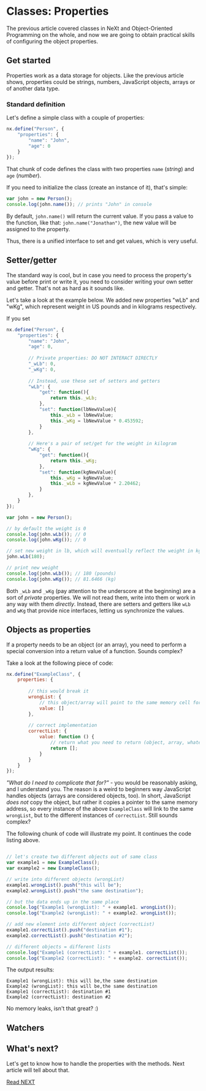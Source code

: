 # Classes: Properties
The previous article covered classes in NeXt and Object-Oriented Programming on the whole, and now we are going to obtain practical skills of configuring the object properties.

## Get started
Properties work as a data storage for objects. Like the previous article shows, properties could be strings, numbers, JavaScript objects, arrays or of another data type.

### Standard definition
Let's define a simple class with a couple of properties:

```JavaScript
nx.define("Person", {
	"properties": {
		"name": "John",
		"age": 0
	}
});
```

That chunk of code defines the class with two properties ```name``` (*string*) and ```age``` (*number*).

If you need to initialize the class (create an instance of it), that's simple:

```JavaScript
var john = new Person();
console.log(john.name()); // prints "John" in console
```
By default, ```john.name()``` will return the current value. If you pass a value to the function, like that: ```john.name("Jonathan")```, the new value will be assigned to the property.

Thus, there is a unified interface to set and get values, which is very useful.

## Setter/getter
The standard way is cool, but in case you need to process the property's value before print or write it, you need to consider writing your own setter and getter. That's not as hard as it sounds like.

Let's take a look at the example below. We added new properties "wLb" and "wKg", which represent weight in US pounds and in kilograms respectively. 

If you set 

```JavaScript
nx.define("Person", {
	"properties": {
		"name": "John",
		"age": 0,
		
		// Private properties: DO NOT INTERACT DIRECTLY
		"_wLb": 0,
		"_wKg": 0,
		
		// Instead, use these set of setters and getters
		"wLb": {
			"get": function(){
				return this._wLb;
			},
			"set": function(lbNewValue){
				this._wLb = lbNewValue;
				this._wKg = lbNewValue * 0.453592;
			}
		},
		
		// Here's a pair of set/get for the weight in kilogram
		"wKg": {
			"get": function(){
				return this._wKg;
			},
			"set": function(kgNewValue){
				this._wKg = kgNewValue;
				this._wLb = kgNewValue * 2.20462;
			}
		},
	}
});

var john = new Person();

// by default the weight is 0
console.log(john.wLb()); // 0
console.log(john.wKg()); // 0

// set new weight in lb, which will eventually reflect the weight in kg
john.wLb(180);

// print new weight
console.log(john.wLb()); // 180 (pounds)
console.log(john.wKg()); // 81.6466 (kg)
```

Both ```_wLb``` and ```_wKg``` (pay attention to the underscore at the beginning) are a sort of *private* properties. We will not read them, write into them or work in any way with them *directly*. Instead, there are setters and getters like ```wLb``` and ```wKg``` that provide nice interfaces, letting us synchronize the values.

## Objects as properties
If a property needs to be an object (or an array), you need to perform a special conversion into a return value of a function. Sounds complex?

Take a look at the following piece of code:

```JavaScript
nx.define("ExampleClass", {
	properties: {
	
		// this would break it
		wrongList: {
			// this object/array will point to the same memory cell for each instance of the class
			value: []
		},
		
		// correct implementation
		correctList: {
			value: function () {
				// return what you need to return (object, array, whatever...)
				return [];
			}
		}
	}
});
```
*"What do I need to complicate that for?"* - you would be reasonably asking, and I understand you. The reason is a weird to beginners way JavaScript handles objects (arrays are considered objects, too). In short, JavaScript *does not* copy the object, but rather it copies a pointer to the same memory address, so every instance of the above ```ExampleClass``` will link to the same ```wrongList```, but to the different instances of ```correctList```. Still sounds complex?

The following chunk of code will illustrate my point. It continues the code listing above. 

```JavaScript

// let's create two different objects out of same class
var example1 = new ExampleClass();
var example2 = new ExampleClass();

// write into different objects (wrongList)
example1.wrongList().push("this will be");
example2.wrongList().push("the same destination");

// but the data ends up in the same place
console.log("Example1 (wrongList): " + example1. wrongList());
console.log("Example2 (wrongList): " + example2. wrongList());

// add new element into different object (correctList)
example1.correctList().push("destination #1");
example2.correctList().push("destination #2");

// different objects = different lists
console.log("Example1 (correctList): " + example1. correctList());
console.log("Example2 (correctList): " + example2. correctList());
```

The output results:

```
Example1 (wrongList): this will be,the same destination
Example2 (wrongList): this will be,the same destination
Example1 (correctList): destination #1
Example2 (correctList): destination #2
```

No memory leaks, isn't that great? :)

## Watchers


## What's next?
Let's get to know how to handle the properties with the methods. Next article will tell about that.

[Read NEXT](tutorial-004-2.md)